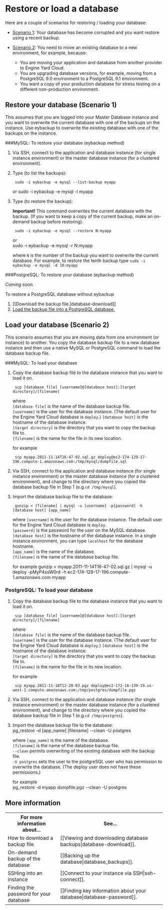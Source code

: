 # Restore or load a database

Here are a couple of scenarios for restoring / loading your database:

* [Scenario 1][1]: Your database has become corrupted and you want restore using a recent backup.  

* [Scenario 2][2]: You need to move an existing database to a new environment, for example, because:   

    * You are moving your application and database from another provider to Engine Yard Cloud.
    * You are upgrading database versions, for example, moving from a PostgreSQL 9.0 environment to a PostgreSQL 9.1 environment.
    * You want a copy of your production database for stress testing on a different non-production environment.


<h2 id="topic1">Restore your database (Scenario 1)</h2>

This assumes that you are logged into your Master Database instance and you want to overwrite the current database with one of the backups on the instance. Use eybackup to overwrite the existing database with one of the backups on the instance.

###MySQL: To restore your database (eybackup method)

1. Via SSH, connect to the application and database instance (for single instance environment) or the master database instance (for a clustered environment).  

2. Type (to list the backups):

        sudo -i eybackup -e mysql --list-backup myapp
    or
        sudo -i eybackup -e mysql -l myapp

2. Type (to restore the backup):

    **Important!** This command overwrites the current database with the backup. (If you want to keep a copy of the current backup, make an on-demand backup before restoring).
	

        sudo -i eybackup -e mysql --restore N:myapp
    or  
        sudo -i eybackup -e mysql -r N:myapp

	where `N` is the number of the backup you want to overwrite the current database. For example, to restore the tenth backup type `sudo -i eybackup -e mysql -d 10:myapp`
	

###PostgreSQL: To restore your database (eybackup method)

_Coming soon._  

To restore a PostgreSQL database without eybackup  

1. [[Download the backup file.|database-download]]  
2. [Load the backup file into a PostgreSQL database.][B]

<!-- 1. Via SSH, connect to the application and database instance (for single instance environment) or the master database instance (for a clustered environment).  

2. Type (to list the backups):

        sudo -i eybackup -e postgresql --list-backup myapp
    or
        sudo -i eybackup -e postgresql -l myapp

2. Type (to restore the backup):

    **Important!** This command overwrites the current database with the backup. (If you want to keep a copy of the current backup, make an on-demand backup before restoring).
	

        sudo -i eybackup -e postgresql --restore N:myapp
    or  
        sudo -i eybackup -e postgresql -r N:myapp


    (where `N` is the number of the backup you want to overwrite the current database. For example, to restore the tenth backup type `sudo -i eybackup -e postgresql -d 10:myapp`) -->	


<h2 id="topic2">Load your database (Scenario 2)</h2>

This scenario assumes that you are moving data from one environment (or instance) to another. You copy the database backup file to a new database instance and then use a native MySQL or PostgreSQL command to load the database backup file.
 
###MySQL: To load your database 

1. Copy the database backup file to the database instance that you want to load it on.

        scp [database file] [username]@[database host]:[target directory]/[filename]

    where  
    `[database file]` is the name of the database backup file.  
    `[username]` is the user for the database instance. (The default user for the Engine Yard Cloud database is `deploy`.) 
    `[database host]` is the hostname of the database instance.   
    `[target directory]` is the directory that you want to copy the backup file to.  
    `[filename]` is the name for the file in its new location.  

    for example

        scp myapp.2011-11-14T16-47-02.sql.gz deploy@ec2-174-129-17-196.compute-1.amazonaws.com:/tmp/mysql/dumpfile.sql

2. Via SSH, connect to the application and database instance (for single instance environment) or the master database instance (for a clustered environment), and change to the directory where you copied the database backup file in Step 1 (e.g.`cd /tmp/mysql`).

3. Import the database backup file to the database:

        gunzip < [filename] | mysql -u [username] -p[password] -h [database host] [app_name]
		

    where
    `[username]` is the user for the database instance. The default user for the Engine Yard Cloud database is `deploy`.  
    `[password]` is the password for the user on the MySQL database.  
    `[database host]` is the hostname of the database instance. In a single instance environment, you can type `localhost` for the database hostname.  
    `[app_name]` is the name of the database.  
    `[filename]` is the name of the database backup file.  
     
    for example
        gunzip < myapp.2011-11-14T16-47-02.sql.gz | mysql -u deploy -pMyP4ssW0rd -h ec2-174-129-17-196.compute-1.amazonaws.com myapp
		

<h3 id="topicB">PostgreSQL: To load your database</h3> 

1. Copy the database backup file to the database instance that you want to load it on.

        scp [database file] [username]@[database host]:[target directory]/[filename]

    where  
    `[database file]` is the name of the database backup file.  
    `[username]` is the user for the database instance. (The default user for the Engine Yard Cloud database is `deploy`.) 
    `[database host]` is the hostname of the database instance.   
    `[target directory]` is the directory that you want to copy the backup file to.  
    `[filename]` is the name for the file in its new location.  

    for example

        scp myapp.2011-11-18T12-20-03.pgz deploy@ec2-172-16-139-19.us-west-1.compute.amazonaws.com:/tmp/postgres/dumpfile.pgz

2. Via SSH, connect to the application and database instance (for single instance environment) or the master database instance (for a clustered environment), and change to the directory where you copied the database backup file in Step 1 (e.g.`cd /tmp/postgres`).

3. Import the database backup file to the database:  
        pg_restore -d [app_name] [filename] --clean -U postgres

    where
    `[app_name]` is the name of the database.  
    `[filename]` is the name of the database backup file.   
    `--clean` permits overwriting of the existing database with the backup file.  
    `-U postgres` sets the user to the postgreSQL user who has permission to overwrite the database. (The deploy user does not have these permissions.)

    for example  
        pg_restore -d myapp dumpfile.pgz --clean -U postgres

<h2 id="topic5"> More information</h2>

<table>
  <tr>
    <th>For more information about...</th><th>See...</th>
  </tr>
  <tr>
     <td>How to download a backup file</td><td>[[Viewing and downloading database backups|database-download]]. </td>
   </tr>
   <tr>
     <td>On-demand backup of the database</td><td>[[Backing up the database|database_backups]]. </td>
   </tr>
   <tr>
	 <td>SSHing into an instance</td><td>[[Connect to your instance via SSH|ssh-connect]].</td>
   </tr>
   <tr>
	 <td>Finding the password for your database</td><td>[[Finding key information about your database|database-password]].</td>
   </tr>
</table>


[1]: #topic1        "topic1"
[2]: #topic2        "topic2"
[B]: #topicB        "topicB"